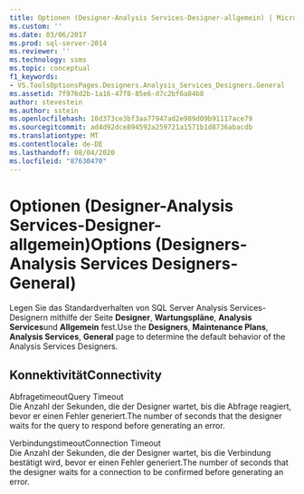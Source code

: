 ```yaml
---
title: Optionen (Designer-Analysis Services-Designer-allgemein) | Microsoft-Dokumentation
ms.custom: ''
ms.date: 03/06/2017
ms.prod: sql-server-2014
ms.reviewer: ''
ms.technology: ssms
ms.topic: conceptual
f1_keywords:
- VS.ToolsOptionsPages.Designers.Analysis_Services_Designers.General
ms.assetid: 7f976d2b-1a16-47f8-85e6-d7c2bf6a84b8
author: stevestein
ms.author: sstein
ms.openlocfilehash: 10d373ce3bf3aa77947ad2e989d09b91117ace79
ms.sourcegitcommit: ad4d92dce894592a259721a1571b1d8736abacdb
ms.translationtype: MT
ms.contentlocale: de-DE
ms.lasthandoff: 08/04/2020
ms.locfileid: "87630470"
---
```

# <a name="options-designers-analysis-services-designers-general"></a><span data-ttu-id="f50e1-102">Optionen (Designer-Analysis Services-Designer-allgemein)</span><span class="sxs-lookup"><span data-stu-id="f50e1-102">Options (Designers-Analysis Services Designers-General)</span></span>
  <span data-ttu-id="f50e1-103">Legen Sie das Standardverhalten von SQL Server Analysis Services-Designern mithilfe der Seite **Designer**, **Wartungspläne**, **Analysis Services**und **Allgemein** fest.</span><span class="sxs-lookup"><span data-stu-id="f50e1-103">Use the **Designers**, **Maintenance Plans**, **Analysis Services**, **General** page to determine the default behavior of the Analysis Services Designers.</span></span>  
  
## <a name="connectivity"></a><span data-ttu-id="f50e1-104">Konnektivität</span><span class="sxs-lookup"><span data-stu-id="f50e1-104">Connectivity</span></span>  
 <span data-ttu-id="f50e1-105">Abfragetimeout</span><span class="sxs-lookup"><span data-stu-id="f50e1-105">Query Timeout</span></span>  
 <span data-ttu-id="f50e1-106">Die Anzahl der Sekunden, die der Designer wartet, bis die Abfrage reagiert, bevor er einen Fehler generiert.</span><span class="sxs-lookup"><span data-stu-id="f50e1-106">The number of seconds that the designer waits for the query to respond before generating an error.</span></span>  
  
 <span data-ttu-id="f50e1-107">Verbindungstimeout</span><span class="sxs-lookup"><span data-stu-id="f50e1-107">Connection Timeout</span></span>  
 <span data-ttu-id="f50e1-108">Die Anzahl der Sekunden, die der Designer wartet, bis die Verbindung bestätigt wird, bevor er einen Fehler generiert.</span><span class="sxs-lookup"><span data-stu-id="f50e1-108">The number of seconds that the designer waits for a connection to be confirmed before generating an error.</span></span>  
  
  
